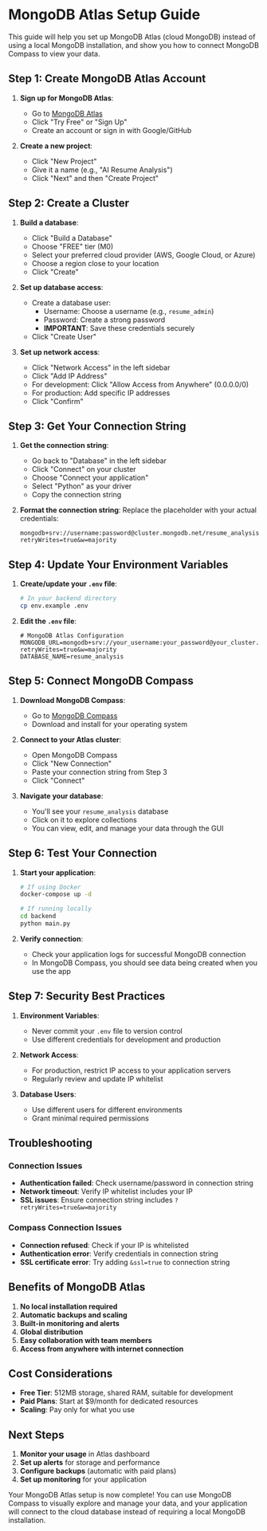 # MongoDB Atlas Setup Guide

This guide will help you set up MongoDB Atlas (cloud MongoDB) instead of using a local MongoDB installation, and show you how to connect MongoDB Compass to view your data.

## Step 1: Create MongoDB Atlas Account

1. **Sign up for MongoDB Atlas**:
   - Go to [MongoDB Atlas](https://www.mongodb.com/atlas)
   - Click "Try Free" or "Sign Up"
   - Create an account or sign in with Google/GitHub

2. **Create a new project**:
   - Click "New Project"
   - Give it a name (e.g., "AI Resume Analysis")
   - Click "Next" and then "Create Project"

## Step 2: Create a Cluster

1. **Build a database**:
   - Click "Build a Database"
   - Choose "FREE" tier (M0)
   - Select your preferred cloud provider (AWS, Google Cloud, or Azure)
   - Choose a region close to your location
   - Click "Create"

2. **Set up database access**:
   - Create a database user:
     - Username: Choose a username (e.g., `resume_admin`)
     - Password: Create a strong password
     - **IMPORTANT**: Save these credentials securely
   - Click "Create User"

3. **Set up network access**:
   - Click "Network Access" in the left sidebar
   - Click "Add IP Address"
   - For development: Click "Allow Access from Anywhere" (0.0.0.0/0)
   - For production: Add specific IP addresses
   - Click "Confirm"

## Step 3: Get Your Connection String

1. **Get the connection string**:
   - Go back to "Database" in the left sidebar
   - Click "Connect" on your cluster
   - Choose "Connect your application"
   - Select "Python" as your driver
   - Copy the connection string

2. **Format the connection string**:
   Replace the placeholder with your actual credentials:
   ```
   mongodb+srv://username:password@cluster.mongodb.net/resume_analysis?retryWrites=true&w=majority
   ```

## Step 4: Update Your Environment Variables

1. **Create/update your `.env` file**:
   ```bash
   # In your backend directory
   cp env.example .env
   ```

2. **Edit the `.env` file**:
   ```env
   # MongoDB Atlas Configuration
   MONGODB_URL=mongodb+srv://your_username:your_password@your_cluster.mongodb.net/resume_analysis?retryWrites=true&w=majority
   DATABASE_NAME=resume_analysis
   ```

## Step 5: Connect MongoDB Compass

1. **Download MongoDB Compass**:
   - Go to [MongoDB Compass](https://www.mongodb.com/products/compass)
   - Download and install for your operating system

2. **Connect to your Atlas cluster**:
   - Open MongoDB Compass
   - Click "New Connection"
   - Paste your connection string from Step 3
   - Click "Connect"

3. **Navigate your database**:
   - You'll see your `resume_analysis` database
   - Click on it to explore collections
   - You can view, edit, and manage your data through the GUI

## Step 6: Test Your Connection

1. **Start your application**:
   ```bash
   # If using Docker
   docker-compose up -d
   
   # If running locally
   cd backend
   python main.py
   ```

2. **Verify connection**:
   - Check your application logs for successful MongoDB connection
   - In MongoDB Compass, you should see data being created when you use the app

## Step 7: Security Best Practices

1. **Environment Variables**:
   - Never commit your `.env` file to version control
   - Use different credentials for development and production

2. **Network Access**:
   - For production, restrict IP access to your application servers
   - Regularly review and update IP whitelist

3. **Database Users**:
   - Use different users for different environments
   - Grant minimal required permissions

## Troubleshooting

### Connection Issues
- **Authentication failed**: Check username/password in connection string
- **Network timeout**: Verify IP whitelist includes your IP
- **SSL issues**: Ensure connection string includes `?retryWrites=true&w=majority`

### Compass Connection Issues
- **Connection refused**: Check if your IP is whitelisted
- **Authentication error**: Verify credentials in connection string
- **SSL certificate error**: Try adding `&ssl=true` to connection string

## Benefits of MongoDB Atlas

1. **No local installation required**
2. **Automatic backups and scaling**
3. **Built-in monitoring and alerts**
4. **Global distribution**
5. **Easy collaboration with team members**
6. **Access from anywhere with internet connection**

## Cost Considerations

- **Free Tier**: 512MB storage, shared RAM, suitable for development
- **Paid Plans**: Start at $9/month for dedicated resources
- **Scaling**: Pay only for what you use

## Next Steps

1. **Monitor your usage** in Atlas dashboard
2. **Set up alerts** for storage and performance
3. **Configure backups** (automatic with paid plans)
4. **Set up monitoring** for your application

Your MongoDB Atlas setup is now complete! You can use MongoDB Compass to visually explore and manage your data, and your application will connect to the cloud database instead of requiring a local MongoDB installation. 